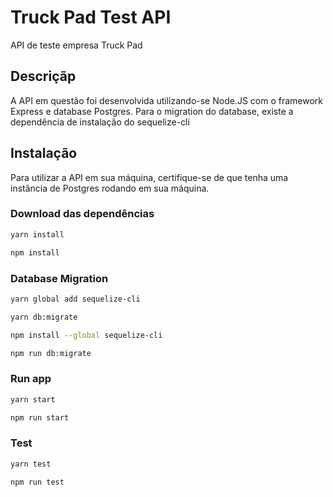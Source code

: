 # Truck Pad Test API

API de teste empresa Truck Pad

## Descriçãp

A API em questão foi desenvolvida utilizando-se Node.JS com o framework Express e database Postgres. Para o migration do database, existe a dependência de instalação do sequelize-cli

## Instalação

Para utilizar a API em sua máquina, certifique-se de que tenha uma instância de Postgres rodando em sua máquina.

### Download das dependências

```bash
yarn install

```

```bash
npm install
```

### Database Migration

```bash
yarn global add sequelize-cli

yarn db:migrate
```

```bash
npm install --global sequelize-cli

npm run db:migrate
```

### Run app

```bash
yarn start
```

```bash
npm run start
```

### Test

```bash
yarn test
```

```bash
npm run test
```
